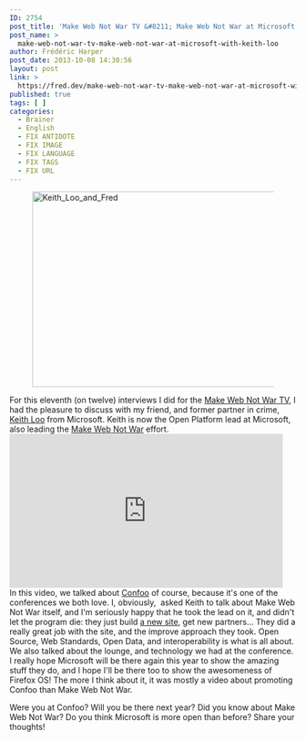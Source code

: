 ```yaml
---
ID: 2754
post_title: 'Make Web Not War TV &#8211; Make Web Not War at Microsoft with Keith Loo'
post_name: >
  make-web-not-war-tv-make-web-not-war-at-microsoft-with-keith-loo
author: Frédéric Harper
post_date: 2013-10-08 14:30:56
layout: post
link: >
  https://fred.dev/make-web-not-war-tv-make-web-not-war-at-microsoft-with-keith-loo/
published: true
tags: [ ]
categories:
  - Brainer
  - English
  - FIX ANTIDOTE
  - FIX IMAGE
  - FIX LANGUAGE
  - FIX TAGS
  - FIX URL
---
```

<figure><img src="http://fred.dev/wp-content/uploads/2013/10/Keith_Loo_and_Fred.jpg" alt="Keith_Loo_and_Fred" width="600" height="343" /></figure>
For this eleventh (on twelve) interviews I did for the <a title="Make Web Not War TV – An unfinished project" href="https://fred.dev/make-web-not-war-tv-an-unfinished-project/">Make Web Not War TV</a>, I had the pleasure to discuss with my friend, and former partner in crime, <a href="https://twitter.com/thekeithloo" target="_blank" rel="noopener noreferrer">Keith Loo</a> from Microsoft. Keith is now the Open Platform lead at Microsoft, also leading the <a href="https://web.archive.org/web/20130628080719/http://www.webnotwar.ca/" target="_blank" rel="noopener noreferrer">Make Web Not War</a> effort.
<div class="embed video YouTube"><iframe src="https://www.youtube.com/embed/QQ676wq7Qac?feature=oembed" width="480" height="270" frameborder="0" allowfullscreen="allowfullscreen"></iframe></div>
In this video, we talked about <a href="https://confoo.ca/en" target="_blank" rel="noopener noreferrer">Confoo</a> of course, because it's one of the conferences we both love. I, obviously,  asked Keith to talk about Make Web Not War itself, and I'm seriously happy that he took the lead on it, and didn't let the program die: they just build <a href="https://web.archive.org/web/20130628080719/http://www.webnotwar.ca/" target="_blank" rel="noopener noreferrer">a new site</a>, get new partners... They did a really great job with the site, and the improve approach they took. Open Source, Web Standards, Open Data, and interoperability is what is all about. We also talked about the lounge, and technology we had at the conference. I really hope Microsoft will be there again this year to show the amazing stuff they do, and I hope I'll be there too to show the awesomeness of Firefox OS! The more I think about it, it was mostly a video about promoting Confoo than Make Web Not War.

Were you at Confoo? Will you be there next year? Did you know about Make Web Not War? Do you think Microsoft is more open than before? Share your thoughts!